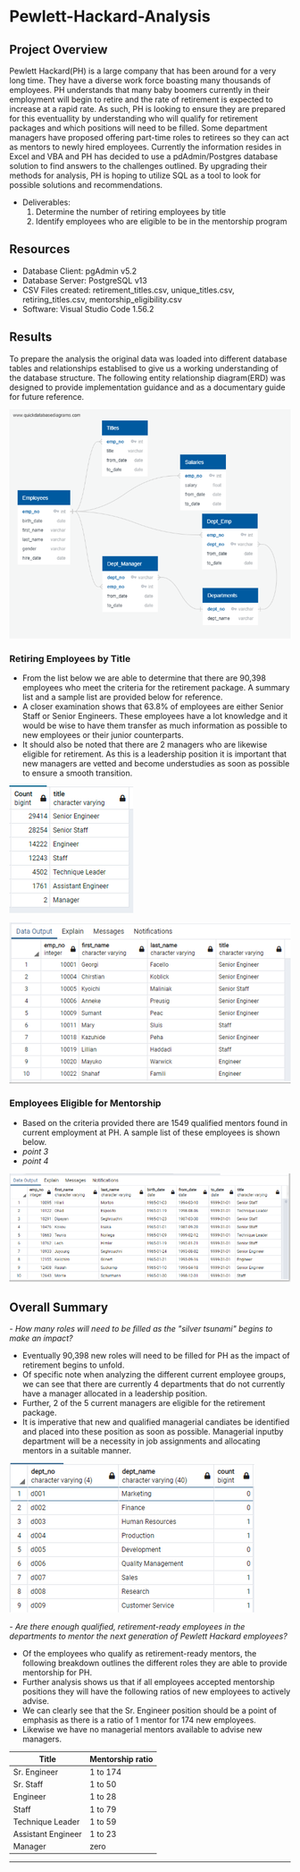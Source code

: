 # Pewlett-Hackard-Analysis


## Project Overview
Pewlett Hackard(PH) is a large company that has been around for a very long time. They have a diverse work force boasting many thousands of employees. PH understands that many baby boomers currently in their employment will begin to retire and the rate of retirement is expected to increase at a rapid rate. As such, PH is looking to ensure they are prepared for this eventuallity by understanding who will qualify for retirement packages and which positions will need to be filled. Some department managers have proposed offering part-time roles to retirees so they can act as mentors to newly hired employees. Currently the information resides in Excel and VBA and PH has decided to use a pdAdmin/Postgres database solution to find answers to the challenges outlined. By upgrading their methods for analysis, PH is hoping to utilize SQL as a tool to look for possible solutions and recommendations.

- Deliverables:
  1. Determine the number of retiring employees by title
  2. Identify employees who are eligible to be in the mentorship program

## Resources
- Database Client: pgAdmin v5.2
- Database Server: PostgreSQL v13
- CSV Files created: retirement_titles.csv, unique_titles.csv, retiring_titles.csv, mentorship_eligibility.csv
- Software: Visual Studio Code 1.56.2

## Results

To prepare the analysis the original data was loaded into different database tables and relationships establised to give us a working understanding of the database structure. The following entity relationship diagram(ERD) was designed to provide implementation guidance and as a documentary guide for future reference.

![ERD Model](images/EmployeeDB_ERD.png)


### Retiring Employees by Title

- From the list below we are able to determine that there are 90,398 employees who meet the criteria for the retirement package. A summary list and a sample list are provided below for reference.
- A closer examination shows that 63.8% of employees are either Senior Staff or Senior Engineers. These employees have a lot knowledge and it would be wise to have them transfer as much information as possible to new employees or their junior counterparts.
- It should also be noted that there are 2 managers who are likewise eligible for retirement. As this is a leadership position it is important that new managers are vetted and become understudies as soon as possible to ensure a smooth transition.

![Retiring Titles](images/Retiring_Titles.png)

![Unique Titles](images/Unique_Titles.png)


### Employees Eligible for Mentorship

- Based on the criteria provided there are 1549 qualified mentors found in current employment at PH. A sample list of these employees is shown below.
- _point 3_
- _point 4_
  
![Mentorship Eligibility](images/Mentorship_Eligibility.png)


## Overall Summary

_- How many roles will need to be filled as the "silver tsunami" begins to make an impact?_
- Eventually 90,398 new roles will need to be filled for PH as the impact of retirement begins to unfold.
- Of specific note when analyzing the different current employee groups, we can see that there are currently 4 departments that do not currently have a manager allocated in a leadership position.
- Further, 2 of the 5 current managers are eligible for the retirement package.
- It is imperative that new and qualified managerial candiates be identified and placed into these position as soon as possible. Managerial inputby department will be a necessity in job assignments and allocating mentors in a suitable manner.

![Mentorship Eligibility](images/Summary_Managers.png)

_- Are there enough qualified, retirement-ready employees in the departments to mentor the next generation of Pewlett Hackard employees?_
- Of the employees who qualify as retirement-ready mentors, the following breakdown outlines the different roles they are able to provide mentorship for PH.
- Further analysis shows us that if all employees accepted mentorship positions they will have the following ratios of new employees to actively advise.
- We can clearly see that the Sr. Engineer position should be a point of emphasis as there is a ratio of 1 mentor for 174 new employees.
- Likewise we have no managerial mentors available to advise new managers.

Title               | Mentorship ratio  |
--------------------|--------------------
 Sr. Engineer       | 1 to 174          |
 Sr. Staff          | 1 to 50           |
 Engineer           | 1 to 28           |
 Staff              | 1 to 79           |
 Technique Leader   | 1 to 59           |
 Assistant Engineer | 1 to 23           |
 Manager            | zero              |
 ----------------------------------------